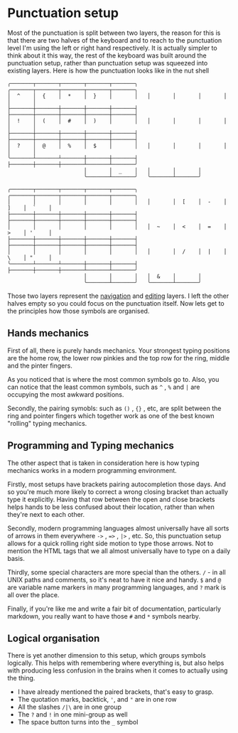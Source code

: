 # Punctuation setup

Most of the punctuation is split between two layers, the reason for this is that there are two halves of the keyboard and to reach to the punctuation level I'm using the left or right hand respectively. It is actually simpler to think about it this way, the rest of the keyboard was built around the punctuation setup, rather than punctuation setup was squeezed into existing layers. Here is how the punctuation looks like in the nut shell

```
╭───────┬───────┬───────┬───────┬───────╮   ╭───────┬───────┬───────┬───────┬───────╮
│  ^    │  {    │  *    │  }    │       │   │       │       │       │       │       │
├───────┼───────┼───────┼───────┼───────┤   ├───────┼───────┼───────┼───────┼───────┤
│  !    │  (    │  #    │  )    │       │   │       │       │       │       │       │
├───────┼───────┼───────┼───────┼───────┤   ├───────┼───────┼───────┼───────┼───────┤
│  ?    │  @    │  %    │  $    │       │   │       │       │       │       │       │
╰───────┴───────┴───────┼───────┼───────┤   ├───────┼───────┼───────┴───────┴───────╯
                        │       │  _    │   │       │       │
                        ╰───────┴───────╯   ╰───────┴───────╯

╭───────┬───────┬───────┬───────┬───────╮   ╭───────┬───────┬───────┬───────┬───────╮
│       │       │       │       │       │   │       │  [    │  -    │  ]    │  `    │
├───────┼───────┼───────┼───────┼───────┤   ├───────┼───────┼───────┼───────┼───────┤
│       │       │       │       │       │   │  ~    │  <    │  =    │  >    │ '     │
├───────┼───────┼───────┼───────┼───────┤   ├───────┼───────┼───────┼───────┼───────┤
│       │       │       │       │       │   │       │  /    │  |    │  \    │ "     │
╰───────┴───────┴───────┼───────┼───────┤   ├───────┼───────┼───────┴───────┴───────╯
                        │       │       │   │  &    │       │
                        ╰───────┴───────╯   ╰───────┴───────╯
```

Those two layers represent the [navigation](./navigation.md) and [editing](./editing.md) layers. I left the other halves empty so you could focus on the punctuation itself. Now lets get to the principles how those symbols are organised.

## Hands mechanics

First of all, there is purely hands mechanics. Your strongest typing positions are the home row, the lower row pinkies and the top row for the ring, middle and the pinter fingers.

As you noticed that is where the most common symbols go to. Also, you can notice that the least common symbols, such as `^` , `%` and `|` are occupying the most awkward positions.

Secondly, the pairing symobls: such as `()` , `{}` , etc, are split between the ring and pointer fingers which together work as one of the best known "rolling" typing mechanics.

## Programming and Typing mechanics

The other aspect that is taken in consideration here is how typing mechanics works in a modern programming environment.

Firstly, most setups have brackets pairing autocompletion those days. And so you're much more likely to correct a wrong closing bracket than actually type it explicitly. Having that row between the open and close brackets helps hands to be less confused about their location, rather than when they're next to each other.

Secondly, modern programming languages almost universally have all sorts of arrows in them everywhere `->` , `=>` , `|>` , etc. So, this punctuation setup allows for a quick rolling right side motion to type those arrows. Not to mention the HTML tags that we all almost universally have to type on a daily basis.

Thirdly, some special characters are more special than the others. `/` - in all UNIX paths and comments, so it's neat to have it nice and handy. `$` and `@` are variable name markers in many programming languages, and `?` mark is all over the place.

Finally, if you're like me and write a fair bit of documentation, particularly markdown, you really want to have those `#` and `*` symbols nearby.

## Logical organisation

There is yet another dimension to this setup, which groups symbols logically. This helps with remembering where everything is, but also helps with producing less confusion in the brains when it comes to actually using the thing.

* I have already mentioned the paired brackets, that's easy to grasp.
* The quotation marks, backtick,     `'`, and `"` are in one row
* All the slashes `/|\` are in one group
* The `?` and `!` in one mini-group as well
* The space button turns into the `_` symbol
